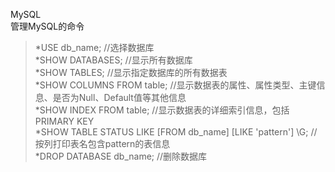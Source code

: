 MySQL  
管理MySQL的命令  
>*USE db_name;	//选择数据库  
*SHOW DATABASES;	//显示所有数据库  
*SHOW TABLES;	//显示指定数据库的所有数据表  
*SHOW COLUMNS FROM table;	//显示数据表的属性、属性类型、主键信息、是否为Null、Default值等其他信息  
*SHOW INDEX FROM table;	//显示数据表的详细索引信息，包括PRIMARY KEY  
*SHOW TABLE STATUS LIKE [FROM db_name] [LIKE 'pattern'] \G;	//按列打印表名包含pattern的表信息  
*DROP DATABASE db_name;	//删除数据库  

